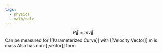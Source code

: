 ```yaml
---
tags:
  - physics
  - math/calc
---
```

$$
\vec{P}=m\vec{v}
$$
Can be measured for [[Parameterized Curve]] with [[Velocity Vector]]
m is mass
Also has non-[[vector]] form